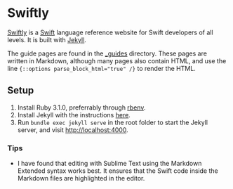 # Swiftly

[Swiftly](https://swiftly.dev/) is a [Swift](https://swift.org/) language reference website for Swift developers of all levels. It is built with [Jekyll](https://jekyllrb.com/).

The guide pages are found in the [_guides](_guides) directory. These pages are written in Markdown, although many pages also contain HTML, and use the line `{::options parse_block_html="true" /}` to render the HTML.

## Setup

1. Install Ruby 3.1.0, preferrably through [rbenv](https://github.com/rbenv/rbenv).
2. Install Jekyll with the instructions [here](https://jekyllrb.com/docs/).
3. Run `bundle exec jekyll serve` in the root folder to start the Jekyll server, and visit [http://localhost:4000](http://localhost:4000).

### Tips

* I have found that editing with Sublime Text using the Markdown Extended syntax works best. It ensures that the Swift code inside the Markdown files are highlighted in the editor.
